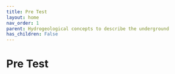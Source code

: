 ```yaml
---
title: Pre Test
layout: home
nav_order: 1
parent: Hydrogeological concepts to describe the underground
has_children: False
---
```


<script
  src="https://cdn.mathjax.org/mathjax/latest/MathJax.js?config=TeX-AMS-MML_HTMLorMML"
  type="text/javascript">
</script>

# Pre Test


> ## 
